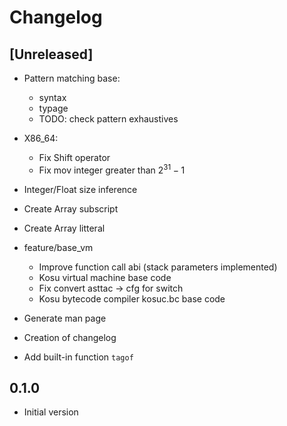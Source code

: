 # Changelog

## **[Unreleased]**

- Pattern matching base:
    - syntax
    - typage
    - TODO: check pattern exhaustives

- X86_64: 
    - Fix Shift operator
    - Fix mov integer greater than $2^{31} - 1$

- Integer/Float size inference

- Create Array subscript

- Create Array litteral

- feature/base_vm
    - Improve function call abi (stack parameters implemented)
    - Kosu virtual machine base code
    - Fix convert asttac -> cfg for switch
    - Kosu bytecode compiler kosuc.bc base code
    

- Generate man page

- Creation of changelog
- Add built-in function ```tagof```

## **0.1.0**

- Initial version